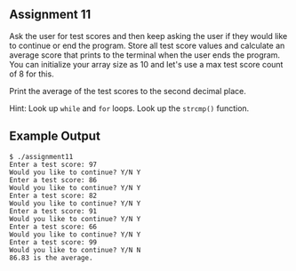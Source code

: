 ## Assignment 11
Ask the user for test scores and then keep asking the user if they would like to continue or end the program. Store all test score values and calculate an average score that prints to the terminal when the user ends the program. You can initialize your array size as 10 and let's use a max test score count of 8 for this.

Print the average of the test scores to the second decimal place. 

Hint: Look up `while` and `for` loops. Look up the `strcmp()` function. 

## Example Output
```terminal_session
$ ./assignment11                                 
Enter a test score: 97
Would you like to continue? Y/N Y
Enter a test score: 86
Would you like to continue? Y/N Y
Enter a test score: 82
Would you like to continue? Y/N Y
Enter a test score: 91
Would you like to continue? Y/N Y
Enter a test score: 66
Would you like to continue? Y/N Y
Enter a test score: 99
Would you like to continue? Y/N N
86.83 is the average.
```
